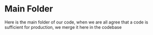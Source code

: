 # Main Folder
Here is the main folder of our code, when we are all agree that a code is sufficient for production, we merge it here in the codebase
